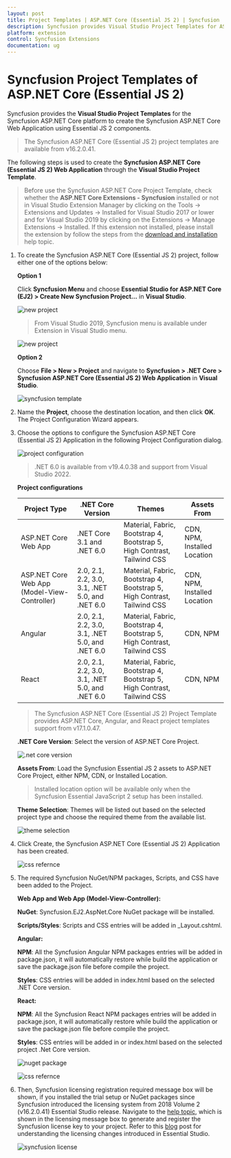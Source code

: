 ```yaml
---
layout: post
title: Project Templates | ASP.NET Core (Essential JS 2) | Syncfusion
description: Syncfusion provides Visual Studio Project Templates for ASP.NET Core platform to create the Syncfusion ASP.NET Core Application using Essential JS 2 components
platform: extension
control: Syncfusion Extensions
documentation: ug
---
```


# Syncfusion Project Templates of ASP.NET Core (Essential JS 2)

Syncfusion provides the **Visual Studio Project Templates** for the Syncfusion ASP.NET Core platform to create the Syncfusion ASP.NET Core Web Application using Essential JS 2 components.

> The Syncfusion ASP.NET Core (Essential JS 2) project templates are available from v16.2.0.41.

The following steps is used to create the **Syncfusion ASP.NET Core (Essential JS 2) Web Application** through the **Visual Studio Project Template**.

> Before use the Syncfusion ASP.NET Core Project Template, check whether the **ASP.NET Core Extensions - Syncfusion** installed or not in Visual Studio Extension Manager by clicking on the Tools -> Extensions and Updates -> Installed for Visual Studio 2017 or lower and for Visual Studio 2019 by clicking on the Extensions -> Manage Extensions -> Installed. If this extension not installed, please install the extension by follow the steps from the [download and installation](https://ej2.syncfusion.com/aspnetcore/documentation/visual-studio-integration/VS2019-Extensions/download-and-installation/) help topic.

1. To create the Syncfusion ASP.NET Core (Essential JS 2) project, follow either one of the options below:

    **Option 1**

    Click **Syncfusion Menu** and choose **Essential Studio for ASP.NET Core (EJ2) > Create New Syncfusion Project…** in **Visual Studio**.

    ![new project](images/new-project.png)

    > From Visual Studio 2019, Syncfusion menu is available under Extension in Visual Studio menu.

    ![new project](images/SyncfusionMenu.png)

    **Option 2**

    Choose **File > New > Project** and navigate to **Syncfusion > .NET Core > Syncfusion ASP.NET Core (Essential JS 2) Web Application** in **Visual Studio**.

    ![syncfusion template](images/syncfusion-template.png)

2. Name the **Project**, choose the destination location, and then click **OK**. The Project Configuration Wizard appears.

3. Choose the options to configure the Syncfusion ASP.NET Core (Essential JS 2) Application in the following Project Configuration dialog.

    ![project configuration](images/project-configuration.png)

    > .NET 6.0 is available from v19.4.0.38 and support from Visual Studio 2022.

    **Project configurations**

    | <b>Project Type</b> | <b>.NET Core Version</b> | <b>Themes</b> | <b>Assets From</b> |
    |---------------------|--------------------------|---------------|--------------------|
    | ASP.NET Core Web App | .NET Core 3.1 and .NET 6.0 | Material, Fabric, Bootstrap 4, Bootstrap 5, High Contrast, Tailwind CSS | CDN, NPM, Installed Location |
    | ASP.NET Core Web App (Model-View-Controller) | 2.0, 2.1, 2.2, 3.0, 3.1, .NET 5.0, and .NET 6.0 | Material, Fabric, Bootstrap 4, Bootstrap 5, High Contrast, Tailwind CSS | CDN, NPM, Installed Location |
    | Angular | 2.0, 2.1, 2.2, 3.0, 3.1, .NET 5.0, and .NET 6.0 | Material, Fabric, Bootstrap 4, Bootstrap 5, High Contrast, Tailwind CSS | CDN, NPM |
    | React | 2.0, 2.1, 2.2, 3.0, 3.1, .NET 5.0, and .NET 6.0 | Material, Fabric, Bootstrap 4, Bootstrap 5, High Contrast, Tailwind CSS | CDN, NPM |

    > The Syncfusion ASP.NET Core (Essential JS 2) Project Template provides ASP.NET Core, Angular, and React project templates support from v17.1.0.47.

    **.NET Core Version**: Select the version of ASP.NET Core Project.

    ![.net core version](images/net-core-version.png)

    **Assets From**: Load the Syncfusion Essential JS 2 assets to ASP.NET Core Project, either NPM, CDN, or Installed Location.

    > Installed location option will be available only when the Syncfusion Essential JavaScript 2 setup has been installed.

    **Theme Selection**: Themes will be listed out based on the selected project type and choose the required theme from the available list.

    ![theme selection](images/themes.png)

4. Click Create, the Syncfusion ASP.NET Core (Essential JS 2) Application has been created.

    ![css refernce](images/readme-file.PNG)

5. The required Syncfusion NuGet/NPM packages, Scripts, and CSS have been added to the Project.

    **Web App and Web App (Model-View-Controller):**

    **NuGet**: Syncfusion.EJ2.AspNet.Core NuGet package will be installed.

    **Scripts/Styles**: Scripts and CSS entries will be added in _Layout.cshtml.

    **Angular:**

    **NPM**: All the Syncfusion Angular NPM packages entries will be added in   package.json, it will automatically restore while build the application or save the  package.json file before compile the project.

    **Styles**: CSS entries will be added in index.html based on the selected .NET Core version.

    **React:**

    **NPM**: All the Syncfusion React NPM packages entries will be added in package.json, it will automatically restore while build the application or save the package.json file before compile the project.

    **Styles**: CSS entries will be added in or index.html based on the selected project .Net Core version.

    ![nuget package](images/nuget-packges.png)

    ![css refernce](images/project-structure.png)

6. Then, Syncfusion licensing registration required message box will be shown, if you installed the trial setup or NuGet packages since Syncfusion introduced the licensing system from 2018 Volume 2 (v16.2.0.41) Essential Studio release. Navigate to the [help topic](https://help.syncfusion.com/common/essential-studio/licensing/license-key#how-to-generate-syncfusion-license-key), which is shown in the licensing message box to generate and register the Syncfusion license key to your project. Refer to this [blog](https://blog.syncfusion.com/post/whats-new-in-2018-volume-2-licensing-changes-in-the-1620x-version-of-essential-studio.aspx) post for understanding the licensing changes introduced in Essential Studio.

    ![syncfusion license](images/syncfusion-license.png)
